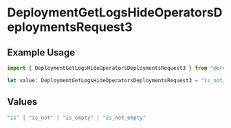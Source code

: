 # DeploymentGetLogsHideOperatorsDeploymentsRequest3

## Example Usage

```typescript
import { DeploymentGetLogsHideOperatorsDeploymentsRequest3 } from "@orq-ai/node/models/operations";

let value: DeploymentGetLogsHideOperatorsDeploymentsRequest3 = "is_not_empty";
```

## Values

```typescript
"is" | "is_not" | "is_empty" | "is_not_empty"
```